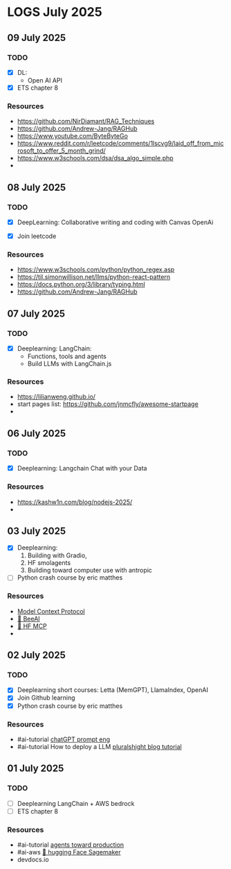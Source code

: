 # LOGS July 2025

## 09 July 2025

### TODO

- [X] DL: 
  - Open AI API
- [X] ETS chapter 8

### Resources

- https://github.com/NirDiamant/RAG_Techniques
- https://github.com/Andrew-Jang/RAGHub
- https://www.youtube.com/ByteByteGo
- https://www.reddit.com/r/leetcode/comments/1lscvg9/laid_off_from_microsoft_to_offer_5_month_grind/
- https://www.w3schools.com/dsa/dsa_algo_simple.php
- 

## 08 July 2025

### TODO

- [X] DeepLearning: Collaborative writing and coding with Canvas OpenAi
- [X] Join leetcode


### Resources
- https://www.w3schools.com/python/python_regex.asp
- https://til.simonwillison.net/llms/python-react-pattern
- https://docs.python.org/3/library/typing.html
- https://github.com/Andrew-Jang/RAGHub

## 07 July 2025

### TODO

- [X] Deeplearning: LangChain: 
  - Functions, tools and agents
  - Build LLMs with LangChain.js

### Resources
- https://lilianweng.github.io/
- start pages list: https://github.com/jnmcfly/awesome-startpage
- 

## 06 July 2025

### TODO

 - [X] Deeplearning: Langchain Chat with your Data

### Resources
- https://kashw1n.com/blog/nodejs-2025/
- 

## 03 July 2025

- [X] Deeplearning: 
    1. Building with Gradio,
    2. HF smolagents
    3. Building toward computer use with antropic
- [ ] Python crash course by eric matthes

### Resources
- [Model Context Protocol](https://modelcontextprotocol.io/introduction)
- [🐝 BeeAI](https://github.com/i-am-bee/beeai-platform)
- [🤗 HF MCP](https://huggingface.co/learn/mcp-course/unit1/introduction)
- 

## 02 July 2025

### TODO

- [X] Deeplearning short courses: 
    Letta (MemGPT), LlamaIndex, OpenAI
- [X] Join Github learning
- [X] Python crash course by eric matthes

### Resources

- #ai-tutorial [chatGPT prompt eng](https://learn.deeplearning.ai/courses/chatgpt-prompt-eng)
- #ai-tutorial How to deploy a LLM [pluralshight blog tutorial](https://www.pluralsight.com/resources/blog/guides/deploy-llm-production-use-cases#:~:text=After%20fine%2Dtuning%20your%20Large,TensorFlow%20Serving%20to%20AWS%20ECS.)



## 01 July 2025

### TODO

- [ ] Deeplearning LangChain + AWS bedrock
- [ ] ETS chapter 8

### Resources

- #ai-tutorial [agents toward production](https://github.com/NirDiamant/agents-towards-production/tree/main)
- #ai-aws [ 🤗 hugging Face Sagemaker](https://huggingface.co/docs/sagemaker/index)
- devdocs․io